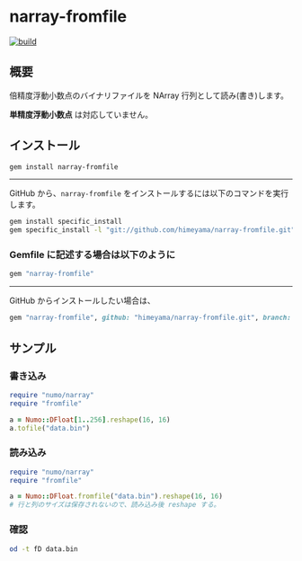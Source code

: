# narray-fromfile

[![build](https://github.com/Himeyama/narray-fromfile/actions/workflows/build.yml/badge.svg)](https://github.com/Himeyama/narray-fromfile/actions/workflows/build.yml)

## 概要
倍精度浮動小数点のバイナリファイルを NArray 行列として読み(書き)します。

**単精度浮動小数点** は対応していません。

## インストール

```sh
gem install narray-fromfile
```

---

GitHub から、`narray-fromfile` をインストールするには以下のコマンドを実行します。
```sh
gem install specific_install
gem specific_install -l "git://github.com/himeyama/narray-fromfile.git"
```


### Gemfile に記述する場合は以下のように

```sh
gem "narray-fromfile"
```

---

GitHub からインストールしたい場合は、

```rb
gem "narray-fromfile", github: "himeyama/narray-fromfile.git", branch: :main
```

## サンプル

### 書き込み
```rb
require "numo/narray"
require "fromfile"

a = Numo::DFloat[1..256].reshape(16, 16)
a.tofile("data.bin")
```

### 読み込み
```rb
require "numo/narray"
require "fromfile"

a = Numo::DFloat.fromfile("data.bin").reshape(16, 16)
# 行と列のサイズは保存されないので、読み込み後 reshape する。
```

### 確認
```sh
od -t fD data.bin
```
